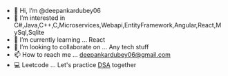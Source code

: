 - 👋 Hi, I’m @deepankardubey06
- 👀 I’m interested in C#,Java,C++,C,Microservices,Webapi,EntityFramework,Angular,React,MySql,Sqlite
- 🌱 I’m currently learning ... React
- 💞️ I’m looking to collaborate on ... Any tech stuff
- 📫 How to reach me ... deepankardubey06@gmail.com
- 💻 Leetcode ... Let's practice [DSA](https://leetcode.com/Sling_Shot_06/) together 


<!---
deepankardubey06/deepankardubey06 is a ✨ special ✨ repository because its `README.md` (this file) appears on your GitHub profile.
You can click the Preview link to take a look at your changes.
--->

